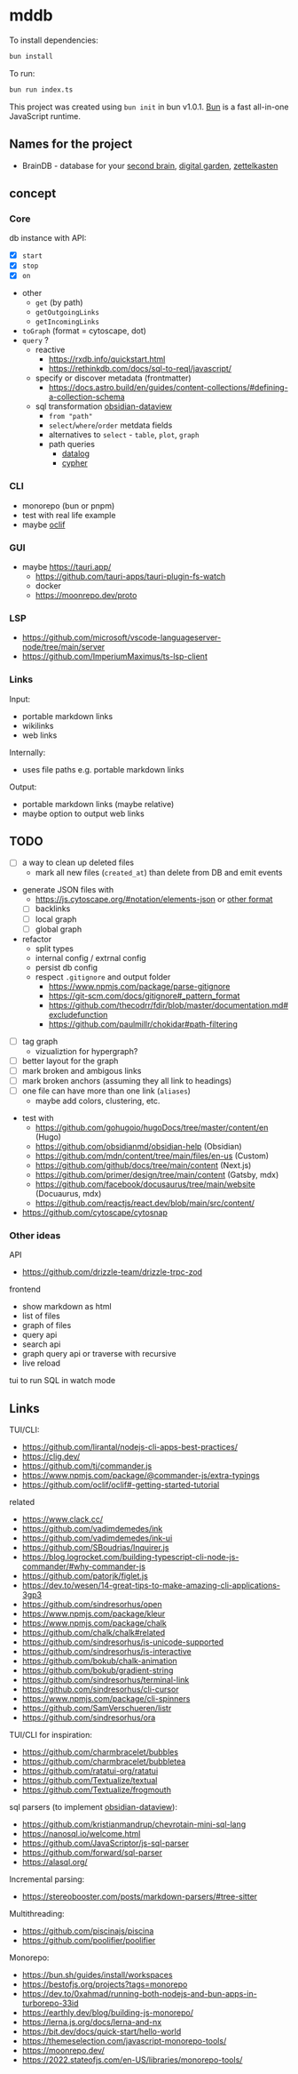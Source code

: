 # mddb

To install dependencies:

```bash
bun install
```

To run:

```bash
bun run index.ts
```

This project was created using `bun init` in bun v1.0.1. [Bun](https://bun.sh) is a fast all-in-one JavaScript runtime.

## Names for the project

- BrainDB - database for your [second brain](https://www.ssp.sh/brain/), [digital garden](https://github.com/MaggieAppleton/digital-gardeners), [zettelkasten](https://zettelkasten.de/posts/overview/)

## concept

### Core

db instance with API:

- [x] `start`
- [x] `stop`
- [x] `on`
- other
  - `get` (by path)
  - `getOutgoingLinks`
  - `getIncomingLinks`
- `toGraph` (format = cytoscape, dot)
- `query` ?
  - reactive
    - https://rxdb.info/quickstart.html
    - https://rethinkdb.com/docs/sql-to-reql/javascript/
  - specify or discover metadata (frontmatter)
    - https://docs.astro.build/en/guides/content-collections/#defining-a-collection-schema
  - sql transformation [obsidian-dataview](https://github.com/blacksmithgu/obsidian-dataview)
    - `from "path"`
    - `select`/`where`/`order` metdata fields
    - alternatives to `select` - `table`, `plot`, `graph`
    - path queries
      - [datalog](https://docs.cozodb.org/en/latest/tips.html)
      - [cypher](https://kuzudb.com/docusaurus/cypher/query-clauses/match)

### CLI

- monorepo (bun or pnpm)
- test with real life example
- maybe [oclif](https://github.com/oclif/oclif#-getting-started-tutorial)

### GUI

- maybe https://tauri.app/
  - https://github.com/tauri-apps/tauri-plugin-fs-watch
  - docker
  - https://moonrepo.dev/proto

### LSP

- https://github.com/microsoft/vscode-languageserver-node/tree/main/server
- https://github.com/ImperiumMaximus/ts-lsp-client

### Links

Input:

- portable markdown links
- wikilinks
- web links

Internally:

- uses file paths e.g. portable markdown links

Output:

- portable markdown links (maybe relative)
- maybe option to output web links

## TODO

- [ ] a way to clean up deleted files
  - mark all new files (`created_at`) than delete from DB and emit events
- generate JSON files with
  - https://js.cytoscape.org/#notation/elements-json or [other format](https://graph.stereobooster.com/notes/File-formats)
  - [ ] backlinks
  - [ ] local graph
  - [ ] global graph
- refactor
  - split types
  - internal config / extrnal config
  - persist db config
  - respect `.gitignore` and output folder
    - https://www.npmjs.com/package/parse-gitignore
    - https://git-scm.com/docs/gitignore#_pattern_format
    - https://github.com/thecodrr/fdir/blob/master/documentation.md#excludefunction
    - https://github.com/paulmillr/chokidar#path-filtering
- [ ] tag graph
  - vizualiztion for hypergraph?
- [ ] better layout for the graph
- [ ] mark broken and ambigous links
- [ ] mark broken anchors (assuming they all link to headings)
- [ ] one file can have more than one link (`aliases`)
  - maybe add colors, clustering, etc.
- test with
  - https://github.com/gohugoio/hugoDocs/tree/master/content/en (Hugo)
  - https://github.com/obsidianmd/obsidian-help (Obsidian)
  - https://github.com/mdn/content/tree/main/files/en-us (Custom)
  - https://github.com/github/docs/tree/main/content (Next.js)
  - https://github.com/primer/design/tree/main/content (Gatsby, mdx)
  - https://github.com/facebook/docusaurus/tree/main/website (Docuaurus, mdx)
  - https://github.com/reactjs/react.dev/blob/main/src/content/
- https://github.com/cytoscape/cytosnap

### Other ideas

API

- https://github.com/drizzle-team/drizzle-trpc-zod

frontend

- show markdown as html
- list of files
- graph of files
- query api
- search api
- graph query api or traverse with recursive
- live reload

tui to run SQL in watch mode

## Links

TUI/CLI:

- https://github.com/lirantal/nodejs-cli-apps-best-practices/
- https://clig.dev/
- https://github.com/tj/commander.js
- https://www.npmjs.com/package/@commander-js/extra-typings
- https://github.com/oclif/oclif#-getting-started-tutorial

related

- https://www.clack.cc/
- https://github.com/vadimdemedes/ink
- https://github.com/vadimdemedes/ink-ui
- https://github.com/SBoudrias/Inquirer.js
- https://blog.logrocket.com/building-typescript-cli-node-js-commander/#why-commander-js
- https://github.com/patorjk/figlet.js
- https://dev.to/wesen/14-great-tips-to-make-amazing-cli-applications-3gp3
- https://github.com/sindresorhus/open
- https://www.npmjs.com/package/kleur
- https://www.npmjs.com/package/chalk
- https://github.com/chalk/chalk#related
- https://github.com/sindresorhus/is-unicode-supported
- https://github.com/sindresorhus/is-interactive
- https://github.com/bokub/chalk-animation
- https://github.com/bokub/gradient-string
- https://github.com/sindresorhus/terminal-link
- https://github.com/sindresorhus/cli-cursor
- https://www.npmjs.com/package/cli-spinners
- https://github.com/SamVerschueren/listr
- https://github.com/sindresorhus/ora

TUI/CLI for inspiration:

- https://github.com/charmbracelet/bubbles
- https://github.com/charmbracelet/bubbletea
- https://github.com/ratatui-org/ratatui
- https://github.com/Textualize/textual
- https://github.com/Textualize/frogmouth

sql parsers (to implement [obsidian-dataview](https://github.com/blacksmithgu/obsidian-dataview)):

- https://github.com/kristianmandrup/chevrotain-mini-sql-lang
- https://nanosql.io/welcome.html
- https://github.com/JavaScriptor/js-sql-parser
- https://github.com/forward/sql-parser
- https://alasql.org/

Incremental parsing:

- https://stereobooster.com/posts/markdown-parsers/#tree-sitter

Multithreading:

- https://github.com/piscinajs/piscina
- https://github.com/poolifier/poolifier

Monorepo:

- https://bun.sh/guides/install/workspaces
- https://bestofjs.org/projects?tags=monorepo
- https://dev.to/0xahmad/running-both-nodejs-and-bun-apps-in-turborepo-33id
- https://earthly.dev/blog/building-js-monorepo/
- https://lerna.js.org/docs/lerna-and-nx
- https://bit.dev/docs/quick-start/hello-world
- https://themeselection.com/javascript-monorepo-tools/
- https://moonrepo.dev/
- https://2022.stateofjs.com/en-US/libraries/monorepo-tools/
